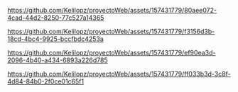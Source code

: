 

https://github.com/Kelilopz/proyectoWeb/assets/157431779/80aee072-4cad-44d2-8250-77c527a14365



https://github.com/Kelilopz/proyectoWeb/assets/157431779/f3156d3b-18cd-4bc4-9925-bccfbdc4253a



https://github.com/Kelilopz/proyectoWeb/assets/157431779/ef90ea3d-2096-4b40-a434-6893a226d785



https://github.com/Kelilopz/proyectoWeb/assets/157431779/ff033b3d-3c8f-4d84-84b0-2f0ce01c65f1